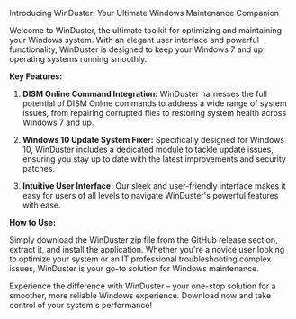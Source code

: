 Introducing WinDuster: Your Ultimate Windows Maintenance Companion

Welcome to WinDuster, the ultimate toolkit for optimizing and maintaining your Windows system. With an elegant user interface and powerful functionality, WinDuster is designed to keep your Windows 7 and up operating systems running smoothly.

**Key Features:**

1. **DISM Online Command Integration:** WinDuster harnesses the full potential of DISM Online commands to address a wide range of system issues, from repairing corrupted files to restoring system health across Windows 7 and up.

2. **Windows 10 Update System Fixer:** Specifically designed for Windows 10, WinDuster includes a dedicated module to tackle update issues, ensuring you stay up to date with the latest improvements and security patches.

3. **Intuitive User Interface:** Our sleek and user-friendly interface makes it easy for users of all levels to navigate WinDuster's powerful features with ease.

**How to Use:**

Simply download the WinDuster zip file from the GitHub release section, extract it, and install the application. Whether you're a novice user looking to optimize your system or an IT professional troubleshooting complex issues, WinDuster is your go-to solution for Windows maintenance.

Experience the difference with WinDuster – your one-stop solution for a smoother, more reliable Windows experience. Download now and take control of your system's performance!
